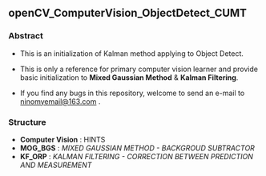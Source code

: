 ## openCV_ComputerVision_ObjectDetect_CUMT

### Abstract

* This is an initialization of Kalman method applying to Object Detect.

* This is only a reference for primary computer vision learner and provide basic initialization to **Mixed Gaussian Method** & **Kalman Filtering**.

* If you find any bugs in this repository, welcome to send an e-mail to ninomyemail@163.com .

### Structure

* **Computer Vision** : HINTS
* **MOG_BGS** : *MIXED GAUSSIAN METHOD - BACKGROUD SUBTRACTOR*
* **KF_ORP** : *KALMAN FILTERING - CORRECTION BETWEEN PREDICTION AND MEASUREMENT*


